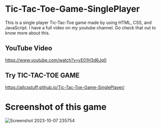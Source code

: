 # Tic-Tac-Toe-Game-SinglePlayer
This is a single player Tic-Tac-Toe game made by using HTML, CSS, and JavaScript. I have a full video on my youtube channel. Go check that out to know more about this. 
## YouTube Video 
https://www.youtube.com/watch?v=vE01H3d6Jq0
## Try TIC-TAC-TOE GAME
 https://allcsstuff.github.io/Tic-Tac-Toe-Game-SinglePlayer/
# Screenshot of this game
![Screenshot 2023-10-07 235754](https://github.com/allcsstuff/Tic-Tac-Toe-Game-SinglePlayer/assets/127939979/5c40569e-7628-4b97-81c3-cb002a1a236c)
